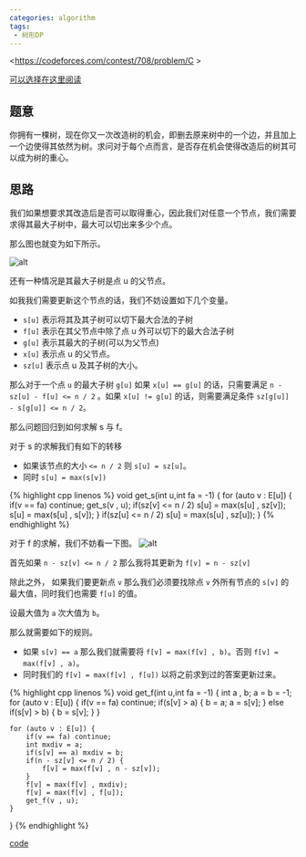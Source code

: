 ```yaml
---
categories: algorithm
tags:
 - 树形DP
---
```


<https://codeforces.com/contest/708/problem/C >

[可以选择在这里阅读](https://real-king.notion.site/CF708C-Centroids-214b945b028d46a3b7c720b13f13a366)

## 题意

你拥有一棵树，现在你又一次改造树的机会，即删去原来树中的一个边，并且加上一个边使得其依然为树。求问对于每个点而言，是否存在机会使得改造后的树其可以成为树的重心。

## 思路

我们如果想要求其改造后是否可以取得重心，因此我们对任意一个节点，我们需要求得其最大子树中，最大可以切出来多少个点。

那么图也就变为如下所示。

![alt](https://uploadfiles.nowcoder.com/images/20220219/738444583_1645283181461/D2B5CA33BD970F64A6301FA75AE2EB22)

还有一种情况是其最大子树是点 u 的父节点。

如我我们需要更新这个节点的话，我们不妨设置如下几个变量。

- `s[u]` 表示将其及其子树可以切下最大合法的子树
- `f[u]` 表示在其父节点中除了点 u 外可以切下的最大合法子树
- `g[u]` 表示其最大的子树(可以为父节点)
- `x[u]` 表示点 u 的父节点。
- `sz[u]` 表示点 u 及其子树的大小。

那么对于一个点 `u` 的最大子树 `g[u]` 如果 `x[u] == g[u]` 的话，只需要满足 `n - sz[u] - f[u] <= n / 2` 。如果 `x[u] != g[u]` 的话，则需要满足条件 `sz[g[u]] - s[g[u]] <= n / 2`。



那么问题回归到如何求解 s 与 f。

对于 s 的求解我们有如下的转移

- 如果该节点的大小 `<= n / 2` 则 `s[u] = sz[u]`。
- 同时 `s[u] = max(s[v])` 

{% highlight cpp linenos %}
void get_s(int u,int fa = -1) {
    for (auto v : E[u]) {
        if(v == fa) continue;
        get_s(v , u);
        if(sz[v] <= n / 2) s[u] = max(s[u] , sz[v]);
        s[u] = max(s[u] , s[v]);
    }
    if(sz[u] <= n / 2) s[u] = max(s[u] , sz[u]);
}
{% endhighlight %}

对于 f 的求解，我们不妨看一下图。
![alt](https://uploadfiles.nowcoder.com/images/20220219/738444583_1645284001923/D2B5CA33BD970F64A6301FA75AE2EB22)

首先如果 `n - sz[v] <= n / 2` 那么我将其更新为 `f[v] = n - sz[v]`

除此之外， 如果我们要更新点 `v` 那么我们必须要找除点 `v` 外所有节点的 `s[v]` 的最大值，同时我们也需要 `f[u]` 的值。

设最大值为 `a` 次大值为 `b`。

那么就需要如下的规则。

- 如果 `s[v] == a` 那么我们就需要将 `f[v] = max(f[v] , b)`。否则 `f[v] = max(f[v] , a)`。
- 同时我们的 `f[v] = max(f[v] , f[u])` 以将之前求到过的答案更新过来。



{% highlight cpp linenos %}
void get_f(int u,int fa = -1) {
    int a , b; a = b = -1;
    for (auto v : E[u]) {
        if(v == fa) continue;
        if(s[v] > a) {
            b = a;
            a = s[v];
        } else if(s[v] > b) {
            b = s[v];
        }
    }
 
    for (auto v : E[u]) {
        if(v == fa) continue;
        int mxdiv = a;
        if(s[v] == a) mxdiv = b;
        if(n - sz[v] <= n / 2) {
            f[v] = max(f[v] , n - sz[v]);
        }
        f[v] = max(f[v] , mxdiv);
        f[v] = max(f[v] , f[u]);
        get_f(v , u);
    }
}
{% endhighlight %}

[code](https://codeforces.com/contest/708/submission/146947789)
